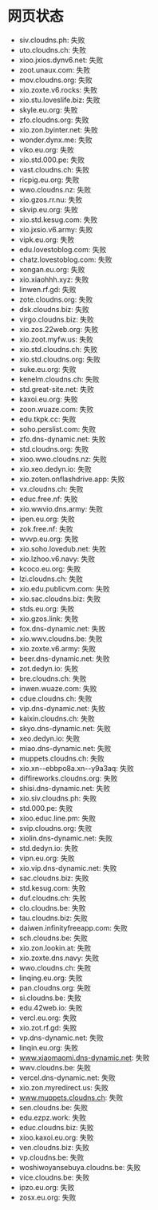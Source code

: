 # 网页状态
- siv.cloudns.ph: 失败
- uto.cloudns.ch: 失败
- xioo.jxios.dynv6.net: 失败
- zoot.unaux.com: 失败
- mov.cloudns.org: 失败
- xio.zoxte.v6.rocks: 失败
- xio.stu.loveslife.biz: 失败
- skyle.eu.org: 失败
- zfo.cloudns.org: 失败
- xio.zon.byinter.net: 失败
- wonder.dynx.me: 失败
- viko.eu.org: 失败
- xio.std.000.pe: 失败
- vast.cloudns.ch: 失败
- ricpig.eu.org: 失败
- wwo.cloudns.nz: 失败
- xio.gzos.rr.nu: 失败
- skvip.eu.org: 失败
- xio.std.kesug.com: 失败
- xio.jxsio.v6.army: 失败
- vipk.eu.org: 失败
- edu.lovestoblog.com: 失败
- chatz.lovestoblog.com: 失败
- xongan.eu.org: 失败
- xio.xiaohhh.xyz: 失败
- linwen.rf.gd: 失败
- zote.cloudns.org: 失败
- dsk.cloudns.biz: 失败
- virgo.cloudns.biz: 失败
- xio.zos.22web.org: 失败
- xio.zoot.myfw.us: 失败
- xio.std.cloudns.ch: 失败
- xio.std.cloudns.org: 失败
- suke.eu.org: 失败
- kenelm.cloudns.ch: 失败
- std.great-site.net: 失败
- kaxoi.eu.org: 失败
- zoon.wuaze.com: 失败
- edu.tkpk.cc: 失败
- soho.perslist.com: 失败
- zfo.dns-dynamic.net: 失败
- std.cloudns.org: 失败
- xioo.wwo.cloudns.nz: 失败
- xio.xeo.dedyn.io: 失败
- xio.zoten.onflashdrive.app: 失败
- vx.cloudns.ch: 失败
- educ.free.nf: 失败
- xio.wwvio.dns.army: 失败
- ipen.eu.org: 失败
- zok.free.nf: 失败
- wvvp.eu.org: 失败
- xio.soho.lovedub.net: 失败
- xio.lzhoo.v6.navy: 失败
- kcoco.eu.org: 失败
- lzi.cloudns.ch: 失败
- xio.edu.publicvm.com: 失败
- xio.sac.cloudns.biz: 失败
- stds.eu.org: 失败
- xio.gzos.link: 失败
- fox.dns-dynamic.net: 失败
- xio.wwv.cloudns.be: 失败
- xio.zoxte.v6.army: 失败
- beer.dns-dynamic.net: 失败
- zot.dedyn.io: 失败
- bre.cloudns.ch: 失败
- inwen.wuaze.com: 失败
- cdue.cloudns.ch: 失败
- vip.dns-dynamic.net: 失败
- kaixin.cloudns.ch: 失败
- skyo.dns-dynamic.net: 失败
- xeo.dedyn.io: 失败
- miao.dns-dynamic.net: 失败
- muppets.cloudns.ch: 失败
- xio.xn--ebbpo8a.xn--y9a3aq: 失败
- diffireworks.cloudns.org: 失败
- shisi.dns-dynamic.net: 失败
- xio.siv.cloudns.ph: 失败
- std.000.pe: 失败
- xioo.educ.line.pm: 失败
- svip.cloudns.org: 失败
- xiolin.dns-dynamic.net: 失败
- std.dedyn.io: 失败
- vipn.eu.org: 失败
- xio.vip.dns-dynamic.net: 失败
- sac.cloudns.biz: 失败
- std.kesug.com: 失败
- duf.cloudns.ch: 失败
- clo.cloudns.be: 失败
- tau.cloudns.biz: 失败
- daiwen.infinityfreeapp.com: 失败
- sch.cloudns.be: 失败
- xio.zon.lookin.at: 失败
- xio.zoxte.dns.navy: 失败
- wwo.cloudns.ch: 失败
- linqing.eu.org: 失败
- pan.cloudns.org: 失败
- si.cloudns.be: 失败
- edu.42web.io: 失败
- vercl.eu.org: 失败
- xio.zot.rf.gd: 失败
- vp.dns-dynamic.net: 失败
- linqin.eu.org: 失败
- www.xiaomaomi.dns-dynamic.net: 失败
- wwv.cloudns.be: 失败
- vercel.dns-dynamic.net: 失败
- xio.zon.myredirect.us: 失败
- www.muppets.cloudns.ch: 失败
- sen.cloudns.be: 失败
- edu.ezpz.work: 失败
- educ.cloudns.biz: 失败
- xioo.kaxoi.eu.org: 失败
- ven.cloudns.biz: 失败
- vp.cloudns.be: 失败
- woshiwoyansebuya.cloudns.be: 失败
- vice.cloudns.be: 失败
- ipzo.eu.org: 失败
- zosx.eu.org: 失败

